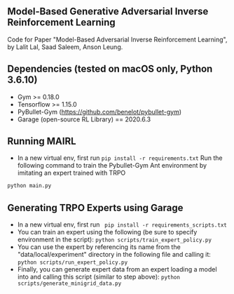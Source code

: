 ## Model-Based Generative Adversarial Inverse Reinforcement Learning

Code for Paper "Model-Based Adversarial Inverse Reinforcement Learning", by Lalit Lal, Saad Saleem, Anson Leung.

## Dependencies (tested on macOS only, Python 3.6.10)
* Gym >= 0.18.0
* Tensorflow >= 1.15.0
* PyBullet-Gym (https://github.com/benelot/pybullet-gym)
* Garage (open-source RL Library) == 2020.6.3

## Running MAIRL
* In a new virtual env, first run ```pip install -r requirements.txt```
Run the following command to train the Pybullet-Gym Ant environment by imitating an expert trained with TRPO

```python
python main.py
```

## Generating TRPO Experts using Garage
* In a new virtual env, first run ``` pip install -r requirements_scripts.txt```
* You can train an expert using the following (be sure to specify environment in the script): ```python scripts/train_expert_policy.py```
* You can use the expert by referencing its name from the "data/local/experiment" directory in the following file and calling it: ```python scripts/run_expert_policy.py```
* Finally, you can generate expert data from an expert loading a model into and calling this script (similar to step above): ```python scripts/generate_minigrid_data.py```
